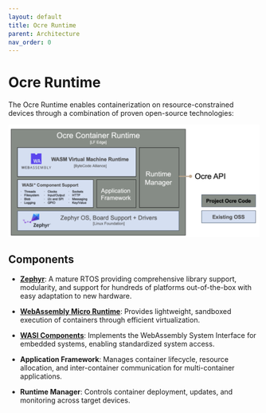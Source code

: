 ```yaml
---
layout: default
title: Ocre Runtime
parent: Architecture
nav_order: 0 
---
```

# Ocre Runtime

The Ocre Runtime enables containerization on resource-constrained devices through a combination of proven open-source technologies:

![](ocre_runtime.webp)

## Components

- **[Zephyr](https://zephyrproject.org)**: A mature RTOS providing comprehensive library support, modularity, and support for hundreds of platforms out-of-the-box with easy adaptation to new hardware.

- **[WebAssembly Micro Runtime](https://github.com/bytecodealliance/wasm-micro-runtime)**: Provides lightweight, sandboxed execution of containers through efficient virtualization.

- **[WASI Components](https://component-model.bytecodealliance.org/introduction.html)**: Implements the WebAssembly System Interface for embedded systems, enabling standardized system access.

- **Application Framework**: Manages container lifecycle, resource allocation, and inter-container communication for multi-container applications.

- **Runtime Manager**: Controls container deployment, updates, and monitoring across target devices.